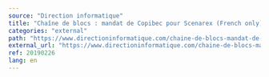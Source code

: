 ```yaml
---
source: "Direction informatique"
title: "Chaîne de blocs : mandat de Copibec pour Scenarex (French only)"
categories: "external"
path: "https://www.directioninformatique.com/chaine-de-blocs-mandat-de-copibec-pour-scenarex/67235"
external_url: "https://www.directioninformatique.com/chaine-de-blocs-mandat-de-copibec-pour-scenarex/67235"
ref: 20190226
lang: en
---
```

